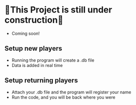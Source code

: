 # 🚧This Project is still under construction🚧

- Coming soon!

## Setup new players
- Running the program will create a .db file
- Data is added in real time

## Setup returning players
- Attach your .db file and the program will register your name
- Run the code, and you will be back where you were